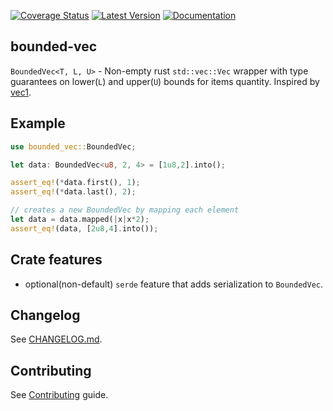 [![Coverage Status](https://coveralls.io/repos/github/ergoplatform/bounded-vec/badge.svg?branch=develop)](https://coveralls.io/github/ergoplatform/bounded-vec?branch=develop)
[![Latest Version](https://img.shields.io/crates/v/bounded-vec.svg)](https://crates.io/crates/bounded-vec) [![Documentation](https://docs.rs/bounded-vec/badge.svg)](https://docs.rs/crate/bounded-vec)

## bounded-vec
`BoundedVec<T, L, U>` - Non-empty rust `std::vec::Vec` wrapper with type guarantees on lower(`L`) and upper(`U`) bounds for items quantity. Inspired by [vec1](https://github.com/rustonaut/vec1).

## Example

```rust
use bounded_vec::BoundedVec;

let data: BoundedVec<u8, 2, 4> = [1u8,2].into();

assert_eq!(*data.first(), 1);
assert_eq!(*data.last(), 2);

// creates a new BoundedVec by mapping each element
let data = data.mapped(|x|x*2);
assert_eq!(data, [2u8,4].into());
```

## Crate features
- optional(non-default) `serde` feature that adds serialization to `BoundedVec`.

## Changelog
See [CHANGELOG.md](CHANGELOG.md).

## Contributing
See [Contributing](CONTRIBUTING.md) guide.

